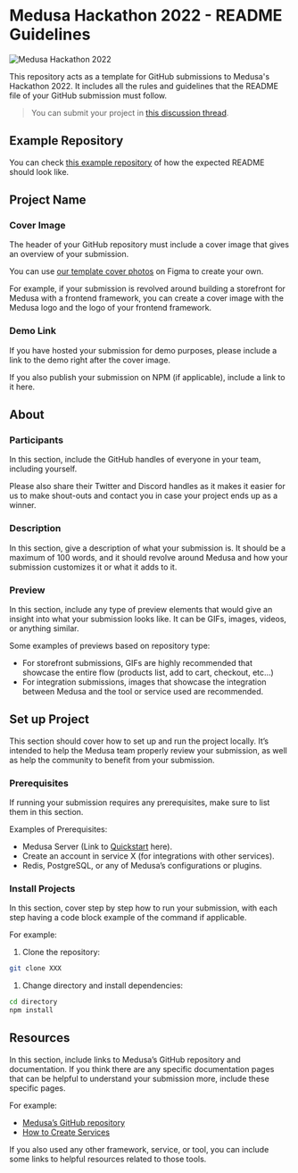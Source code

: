 # Medusa Hackathon 2022 - README Guidelines

![Medusa Hackathon 2022](hackathon-banner.jpg)

This repository acts as a template for GitHub submissions to Medusa's Hackathon 2022. It includes all the rules and guidelines that the README file of your GitHub submission must follow.

> You can submit your project in [this discussion thread](https://github.com/medusajs/medusa/discussions/2280).

## Example Repository

You can check [this example repository](https://github.com/suhailkakar/react-native-medusajs) of how the expected README should look like.

## Project Name

### Cover Image

The header of your GitHub repository must include a cover image that gives an overview of your submission.

You can use [our template cover photos](https://www.figma.com/community/file/1157643826098186093) on Figma to create your own.

For example, if your submission is revolved around building a storefront for Medusa with a frontend framework, you can create a cover image with the Medusa logo and the logo of your frontend framework.

### Demo Link

If you have hosted your submission for demo purposes, please include a link to the demo right after the cover image.

If you also publish your submission on NPM (if applicable), include a link to it here.

## About

### Participants

In this section, include the GitHub handles of everyone in your team, including yourself.

Please also share their Twitter and Discord handles as it makes it easier for us to make shout-outs and contact you in case your project ends up as a winner.

### Description

In this section, give a description of what your submission is. It should be a maximum of 100 words, and it should revolve around Medusa and how your submission customizes it or what it adds to it.

### Preview

In this section, include any type of preview elements that would give an insight into what your submission looks like. It can be GIFs, images, videos, or anything similar.

Some examples of previews based on repository type:

- For storefront submissions, GIFs are highly recommended that showcase the entire flow (products list, add to cart, checkout, etc…)
- For integration submissions, images that showcase the integration between Medusa and the tool or service used are recommended.

## Set up Project

This section should cover how to set up and run the project locally. It’s intended to help the Medusa team properly review your submission, as well as help the community to benefit from your submission.

### Prerequisites

If running your submission requires any prerequisites, make sure to list them in this section.

Examples of Prerequisites:

- Medusa Server (Link to [Quickstart](https://docs.medusajs.com/quickstart/quick-start) here).
- Create an account in service X (for integrations with other services).
- Redis, PostgreSQL, or any of Medusa’s configurations or plugins.

### Install Projects

In this section, cover step by step how to run your submission, with each step having a code block example of the command if applicable.

For example:

1. Clone the repository:

```bash
git clone XXX
```

1. Change directory and install dependencies:

```bash
cd directory
npm install
```

## Resources

In this section, include links to Medusa’s GitHub repository and documentation. If you think there are any specific documentation pages that can be helpful to understand your submission more, include these specific pages.

For example:

- [Medusa’s GitHub repository](https://github.com/medusajs/medusa)
- [How to Create Services](https://docs.medusajs.com/advanced/backend/services/create-service)

If you also used any other framework, service, or tool, you can include some links to helpful resources related to those tools.
